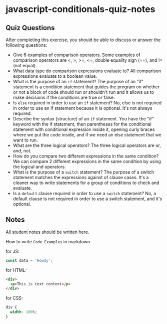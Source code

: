 # javascript-conditionals-quiz-notes

## Quiz Questions

After completing this exercise, you should be able to discuss or answer the following questions:

- Give 6 examples of comparison operators.
  Some examples of comparison operators are <, >, >=, <=, double equality sign (==), and != (not equal).
- What data type do comparison expressions evaluate to?
  All comparison expressions evaluate to a boolean value.
- What is the purpose of an `if` statement?
  The purpose of an "if" statement is a condition statement that guides the program on whether or not a block of code should run or shouldn't run and it allows us to make decisions if the conditions are true or false.
- Is `else` required in order to use an `if` statement?
  No, else is not required in order to use an if statement because it is optional. It's not always required.
- Describe the syntax (structure) of an `if` statement.
  You have the "if" keyword with the if statement, then parentheses for the conditional statement with conditional expression inside it, opening curly braces where we put the code inside, and if we need an else statement that we want to run.
- What are the three logical operators?
  The three logical operators are or, and, not.
- How do you compare two different expressions in the same condition?
  We can compare 2 different expressions in the same condition by using the logical and operators.
- What is the purpose of a `switch` statement?
  The purpose of a switch statement matches the expressions against of clause cases. It's a cleaner way to write statements for a group of conditions to check and evaluate.
- Is a `default` clause required in order to use a `switch` statement?
  No, a default clause is not required in order to use a switch statement, and it's optional.

## Notes

All student notes should be written here.

How to write `Code Examples` in markdown

for JS:

```javascript
const data = 'Howdy';
```

for HTML:

```html
<div>
  <p>This is text content</p>
</div>
```

for CSS:

```css
div {
  width: 100%;
}
```
